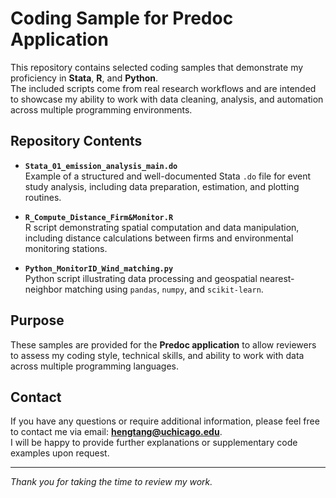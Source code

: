 # Coding Sample for Predoc Application

This repository contains selected coding samples that demonstrate my proficiency in **Stata**, **R**, and **Python**.  
The included scripts come from real research workflows and are intended to showcase my ability to work with data cleaning, analysis, and automation across multiple programming environments.

## Repository Contents

- **`Stata_01_emission_analysis_main.do`**  
  Example of a structured and well-documented Stata `.do` file for event study analysis, including data preparation, estimation, and plotting routines.

- **`R_Compute_Distance_Firm&Monitor.R`**  
  R script demonstrating spatial computation and data manipulation, including distance calculations between firms and environmental monitoring stations.

- **`Python_MonitorID_Wind_matching.py`**  
  Python script illustrating data processing and geospatial nearest-neighbor matching using `pandas`, `numpy`, and `scikit-learn`.

## Purpose

These samples are provided for the **Predoc application** to allow reviewers to assess my coding style, technical skills, and ability to work with data across multiple programming languages.

## Contact

If you have any questions or require additional information, please feel free to contact me via email: **hengtang@uchicago.edu**.  
I will be happy to provide further explanations or supplementary code examples upon request.

---

*Thank you for taking the time to review my work.*
